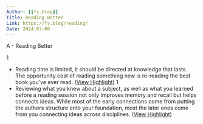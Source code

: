 ```yaml
---
Author: [[fs.blog]]
Title: Reading Better
Link: https://fs.blog/reading/
Date: 2024-07-06
---
```

A - Reading Better

1
- Reading time is limited, it should be directed at knowledge that lasts. The opportunity cost of reading something new is re-reading the best book you’ve ever read. ([View Highlight](https://instapaper.com/read/1407525225/16219643))
1
- Reviewing what you knew about a subject, as well as what you learned before a reading session not only improves memory and recall but helps connects ideas. While most of the early connections come from putting the authors structure onto your foundation, most the later ones come from you connecting ideas across disciplines. ([View Highlight](https://instapaper.com/read/1407525225/16219650))
